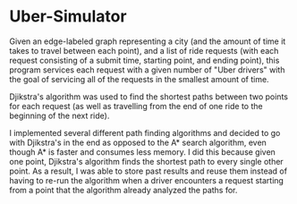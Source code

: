 # Uber-Simulator

Given an edge-labeled graph representing a city (and the amount of time it takes to travel between each point), and a list of ride requests (with each request consisting of a submit time, starting point, and ending point), this program services each request with a given number of "Uber drivers" with the goal of servicing all of the requests in the smallest amount of time. 

Djikstra's algorithm was used to find the shortest paths between two points for each request (as well as travelling from the end of one ride to the beginning of the next ride).

I implemented several different path finding algorithms and decided to go with Djikstra's in the end as opposed to the A* search algorithm, even though A* is faster and consumes less memory. I did this because given one point, Djikstra's algorithm finds the shortest path to every single other point. As a result, I was able to store past results and reuse them instead of having to re-run the algorithm when a driver encounters a request starting from a point that the algorithm already analyzed the paths for.
